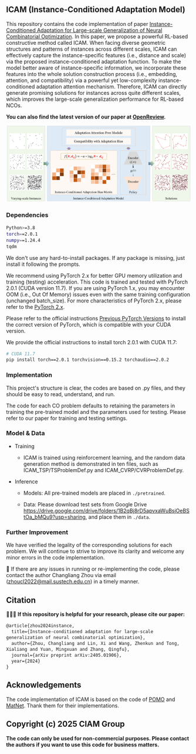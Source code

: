 ## ICAM (Instance-Conditioned Adaptation Model)


This repository contains the code implementation of paper [Instance-Conditioned Adaptation for Large-scale Generalization of Neural Combinatorial Optimization](https://arxiv.org/abs/2405.01906). In this paper, we propose a powerful RL-based constructive method called ICAM. When facing diverse geometric structures and patterns of instances across different scales, ICAM can effectively capture the instance-specific features (i.e., distance and scale) via the proposed instance-conditioned adaptation function. To make the model better aware of instance-specific information, we incorporate these features into the whole solution construction process (i.e., embedding, attention, and compatibility) via a powerful yet low-complexity instance-conditioned adaptation attention mechanism. Therefore, ICAM can directly generate promising solutions for instances across quite different scales, which improves the large-scale generalization performance for RL-based NCOs.

**You can also find the latest version of our paper at [OpenReview](https://openreview.net/forum?id=gyTkfVYL45).**

![ICAM](ICAM.png)

### Dependencies
```bash
Python>=3.8
torch==2.0.1
numpy==1.24.4
tqdm
```
We don't use any hard-to-install packages. If any package is missing, just install it following the prompts.

We recommend using PyTorch 2.x for better GPU memory utilization and training (testing) acceleration. This code is trained and tested with PyTorch 2.0.1 (CUDA version 11.7). If you are using PyTorch 1.x, you may encounter OOM (i.e., Out Of Memory) issues even with the same training configuration (unchanged batch_size). For more characteristics of PyTorch 2.x, please refer to the [PyTorch 2.x](https://pytorch.org/get-started/pytorch-2.0/).

Please refer to the official instructions [Previous PyTorch Versions](https://pytorch.org/get-started/previous-versions/) to install the correct version of PyTorch, which is compatible with your CUDA version.

We provide the official instructions to install torch 2.0.1 with CUDA 11.7:
```bash
# CUDA 11.7
pip install torch==2.0.1 torchvision==0.15.2 torchaudio==2.0.2
```

### Implementation

This project's structure is clear, the codes are based on .py files, and they should be easy to read, understand, and run.

The code for each CO problem defaults to retaining the parameters in training the pre-trained model and the parameters used for testing. Please refer to our paper for training and testing settings.

### Model & Data

- Training
  - ICAM is trained using reinforcement learning, and the random data generation method is demonstrated in ten files, such as ICAM_TSP/TSProblemDef.py and ICAM_CVRP/CVRProblemDef.py.
 
- Inference

  - Models: All pre-trained models are placed in `./pretrained`.

  - Data: Please download test sets from Google Drive https://drive.google.com/drive/folders/1B2qBj8rD5apvxaWuBsjOeBStOa_bMQu9?usp=sharing, and place them in `./data`. 

### Further Improvement

We have verified the legality of the corresponding solutions for each problem. We will continue to strive to improve its clarity and welcome any minor errors in the code implementation.

🐛 If there are any issues in running or re-implementing the code, please contact the author Changliang Zhou via email (zhoucl2022@mail.sustech.edu.cn) in a timely manner. 


## Citation

🤩🤩🤩 **If this repository is helpful for your research, please cite our paper:<br />**

```
@article{zhou2024instance,
  title={Instance-conditioned adaptation for large-scale generalization of neural combinatorial optimization},
  author={Zhou, Changliang and Lin, Xi and Wang, Zhenkun and Tong, Xialiang and Yuan, Mingxuan and Zhang, Qingfu},
  journal={arXiv preprint arXiv:2405.01906},
  year={2024}
}
```

## Acknowledgements
The code implementation of ICAM is based on the code of [POMO](https://github.com/yd-kwon/POMO/tree/master/NEW_py_ver) and [MatNet](https://github.com/yd-kwon/MatNet/tree/main/ATSP/ATSP_MatNet).
Thank them for their implementations.


## Copyright (c) 2025 CIAM Group

**The code can only be used for non-commercial purposes. Please contact the authors if you want to use this code for business matters.**
